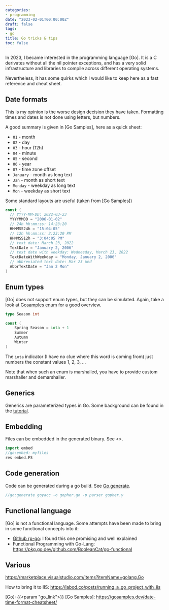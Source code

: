 ```yaml
---
categories:
- programming
date: "2023-02-01T00:00:00Z"
draft: false
tags:
- go
title: Go tricks & tips
toc: false
---
```


In 2023, I became interested in the programming language [Go]. It is a C derivates without all the nil pointer exceptions, and has a very solid infrastructure and libraries to compile across different operating systems.

Nevertheless, it has some quirks which I would like to keep here as a fast reference and cheat sheet.

## Date formats

This is my opinion is the worse design decision they have taken. Formatting times and dates is not done using letters, but numbers. 

A good summary is given in [Go Samples], here as a quick sheet:

- `01` - month
- `02` - day
- `03` - hour (12h)
- `04` - minute
- `05` - second
- `06` - year
- `07` - time zone offset
- `January` - month as long text
- `Jan` - month as short text
- `Monday` - weekday as long text
- `Mon` - weekday as short text

Some standard layouts are useful (taken from [Go Samples])

~~~~go
const (
  // YYYY-MM-DD: 2022-03-23
  YYYYMMDD = "2006-01-02"
  // 24h hh:mm:ss: 14:23:20
  HHMMSS24h = "15:04:05"
  // 12h hh:mm:ss: 2:23:20 PM
  HHMMSS12h = "3:04:05 PM"
  // text date: March 23, 2022
  TextDate = "January 2, 2006"
  // text date with weekday: Wednesday, March 23, 2022
  TextDateWithWeekday = "Monday, January 2, 2006"
  // abbreviated text date: Mar 23 Wed
  AbbrTextDate = "Jan 2 Mon"
)
~~~~


## Enum types

[Go] does not support enum types, but they can be simulated. Again, take a look at [Gosamples enum](https://gosamples.dev/enum/) for a good overview.

~~~go
type Season int

const (
	Spring Season = iota + 1
	Summer
	Autumn
	Winter
)
~~~

The `iota` indicator (I have no clue where this word is coming from) just numbers the constant values 1, 2, 3, ...

Note that when such an enum is marshalled, you have to provide custom marshaller and demarshaller.


## Generics

Generics are parameterized types in Go. Some background can be found in the [tutorial](https://go.dev/doc/tutorial/generics).


## Embedding

Files can be embedded in the generated binary. See <>.

~~~~go
import embed
//go:embed: myfiles
res embed.FS
~~~~


## Code generation

Code can be generated during a go build. See [Go generate](https://go.dev/blog/generate).

~~~go
//go:generate goyacc -o gopher.go -p parser gopher.y
~~~


## Functional language

[Go] is not a functional language. Some attempts have been made to bring in some functional concepts into it:

- [Github rp-go](https://github.com/IBM/fp-go/tree/main): I found this one promising and well explained
- Functional Programming with Go-Lang: <https://pkg.go.dev/github.com/BooleanCat/go-functional>

## Various
<https://marketplace.visualstudio.com/items?itemName=golang.Go>

How to bring it to IIS: 
<https://labod.co/posts/running_a_go_project_with_iis>


[Go]:   {{<param "go_link">}}
[Go Samples]:   https://gosamples.dev/date-time-format-cheatsheet/


